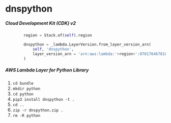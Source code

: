 # dnspython

##### Cloud Development Kit (CDK) v2

```python
        region = Stack.of(self).region

        dnspython = _lambda.LayerVersion.from_layer_version_arn(
            self, 'dnspython',
            layer_version_arn = 'arn:aws:lambda:'+region+':070176467818:layer:dnspython:4'
        )
```

##### AWS Lambda Layer for Python Library

 1. ```cd bundle```
 2. ```mkdir python```
 3. ```cd python```
 4. ```pip3 install dnspython -t .```
 5. ```cd ..```
 6. ```zip -r dnspython.zip .```
 7. ```rm -R python```